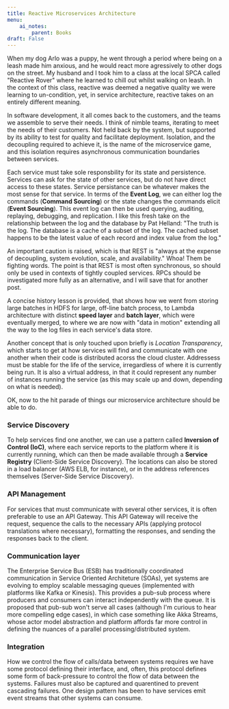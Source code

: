 ```yaml
---
title: Reactive Microservices Architecture
menu:
    ai_notes:
        parent: Books
draft: False 
---
```

When my dog Arlo was a puppy, he went through a period where being on a leash
made him anxious, and he would react more agressively to other dogs on the street.
My husband and I took him to a class at the local SPCA called "Reactive Rover"
where he learned to chill out whilst walking on leash. In the context of this
class, reactive was deemed a negative quality we were learning to un-condition, yet, 
in service architecture, reactive takes on an entirely different meaning. 

In software development, it all comes back to the customers, and the teams we 
assemble to serve their needs. I think of nimble teams, iterating to meet the
needs of their customers. Not held back by the system, but supported by its 
ability to test for quality and facilitate deployment. Isolation, and the 
decoupling required to achieve it, is the name of the microservice game, and 
this isolation requires asynchronous communication boundaries between services.

Each service must take sole responsbility for its state and persistence. Services
can ask for the state of other services, but do not have direct access to these 
states. Service persistance can be whatever makes the most sense for that service.
In terms of the **Event Log**, we can either log the commands (**Command Sourcing**)
or the state changes the commands elicit (**Event Sourcing**). This event log
can then be used querying, auditing, replaying, debugging, and replication. I 
like this fresh take on the relationship between the log and the database by
Pat Helland: "The truth is the log. The database is a cache of a subset of the
log. The cached subset happens to be the latest value of each record and index
value from the log."

An important caution is raised, which is that REST is "always at the expense
of decoupling, system evolution, scale, and availability." Whoa! Them be 
fighting words. The point is that REST is most often synchronous, so should 
only be used in contexts of tightly coupled services. RPCs should be investigated
more fully as an alternative, and I will save that for another post. 

A concise history lesson is provided, that shows how we went from storing large
batches in HDFS for large, off-line batch process, to Lambda architecture with
distinct **speed layer** and **batch layer**, which were eventually merged, to
where we are now with "data in motion" extending all the way to the log files 
in each service's data store. 

Another concept that is only touched upon briefly is *Location Transparency*, 
which starts to get at how services will find and communicate with one another
when their code is distributed acorss the cloud cluster. Addressess must be
stable for the life of the service, irregardless of where it is currently being
run. It is also a virtual address, in that it could represent any number of 
instances running the service (as this may scale up and down, depending on 
what is needed).

OK, now to the hit parade of things our microservice architecture should be able
to do.

### Service Discovery

To help services find one another, we can use a pattern called **Inversion
of Control (IoC)**, where each service reports to the platform where it is 
currently running, which can then be made available through a **Service 
Registry** (Client-Side Service Discovery). The locations can also be 
stored in a load balancer (AWS ELB, for instance), or in the address references
themselves (Server-Side Service Discovery). 

### API Management

For services that must communicate with several other services, it is often
preferable to use an API Gateway. This API Gateway will receive the request,
sequence the calls to the necessary APIs (applying protocol translations
where necessary), formatting the responses, and sending the responses back 
to the client. 

### Communication layer

The Enterprise Service Bus (ESB) has traditionally coordinated communication in
Service Oriented Architeture (SOAs), yet systems are evolving to employ
scalable messaging queues (implemented with platforms like Kafka or Kinesis). 
This provides a pub-sub process where producers and consumers can interact 
independently with the queue. It is proposed that pub-sub won't serve all cases
(although I'm curious to hear more compelling edge cases), in which case 
something like Akka Streams, whose actor model abstraction and platform affords
far more control in defining the nuances of a parallel processing/distributed 
system. 

### Integration

How we control the flow of calls/data between systems requires we have some 
protocol defining their interface, and, often, this protocol defines some form
of back-pressure to control the flow of data between the systems. Failures
must also be captured and quarentined to prevent cascading failures. One design
pattern has been to have services emit event streams that other systems can 
consume.
